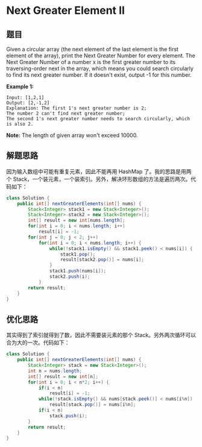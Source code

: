 # Next Greater Element II

## 题目

Given a circular array (the next element of the last element is the first element of the array), print the Next Greater Number for every element. The Next Greater Number of a number x is the first greater number to its traversing-order next in the array, which means you could search circularly to find its next greater number. If it doesn't exist, output -1 for this number.

**Example 1:**

```
Input: [1,2,1]
Output: [2,-1,2]
Explanation: The first 1's next greater number is 2; 
The number 2 can't find next greater number; 
The second 1's next greater number needs to search circularly, which is also 2.
```

**Note:** The length of given array won't exceed 10000. 

## 解题思路

因为输入数组中可能有重复元素，因此不能再用 HashMap 了。我的思路是用两个 Stack，一个装元素，一个装索引。另外，解决环形数组的方法是遍历两次。代码如下：

```java
class Solution {
    public int[] nextGreaterElements(int[] nums) {
        Stack<Integer> stack1 = new Stack<Integer>();
        Stack<Integer> stack2 = new Stack<Integer>();
        int[] result = new int[nums.length];
        for(int i = 0; i < nums.length; i++)
            result[i] = -1;
        for(int j = 0; j < 2; j++)
            for(int i = 0; i < nums.length; i++) {
                while(!stack1.isEmpty() && stack1.peek() < nums[i]) {
                    stack1.pop();
                    result[stack2.pop()] = nums[i];
                }
                stack1.push(nums[i]);
                stack2.push(i);
            }
        return result;  
    }
}
```

## 优化思路

其实得到了索引就得到了数，因此不需要装元素的那个 Stack。另外两次循环可以合为大的一次。代码如下：

```java
class Solution {
    public int[] nextGreaterElements(int[] nums) {
        Stack<Integer> stack = new Stack<Integer>();
        int n = nums.length;
        int[] result = new int[n];
        for(int i = 0; i < n*2; i++) {
            if(i < n)
                result[i] = -1;
            while(!stack.isEmpty() && nums[stack.peek()] < nums[i%n])
                result[stack.pop()] = nums[i%n];
            if(i < n)
                stack.push(i);
        }
        return result;  
    }
}
```